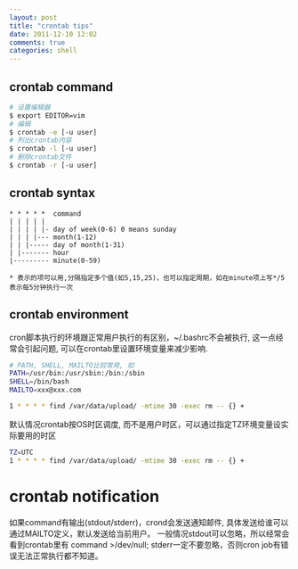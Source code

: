 ```yaml
---
layout: post
title: "crontab tips"
date: 2011-12-10 12:02
comments: true
categories: shell
---
```


## crontab command

```bash
# 设置编辑器
$ export EDITOR=vim
# 编辑
$ crontab -e [-u user]
# 列出crontab内容
$ crontab -l [-u user]
# 删除crontab文件
$ crontab -r [-u user]
```

## crontab syntax

```
* * * * *  command
| | | | |
| | | | |- day of week(0-6) 0 means sunday
| | | |--- month(1-12)
| | |----- day of month(1-31)
| |------- hour
|--------- minute(0-59)

* 表示的项可以用,分隔指定多个值(如5,15,25)，也可以指定周期，如在minute项上写*/5表示每5分钟执行一次
```

## crontab environment

cron脚本执行的环境跟正常用户执行的有区别，~/.bashrc不会被执行, 这一点经常会引起问题, 可以在crontab里设置环境变量来减少影响.

```bash
# PATH, SHELL, MAILTO比较常用, 如
PATH=/usr/bin:/usr/sbin:/bin:/sbin
SHELL=/bin/bash
MAILTO=xxx@xxx.com

1 * * * * find /var/data/upload/ -mtime 30 -exec rm -- {} +
```

默认情况crontab按OS时区调度, 而不是用户时区，可以通过指定TZ环境变量设实际要用的时区

```bash
TZ=UTC
1 * * * * find /var/data/upload/ -mtime 30 -exec rm -- {} +
```

# crontab notification

如果command有输出(stdout/stderr)，crond会发送通知邮件, 具体发送给谁可以通过MAILTO定义，默认发送给当前用户。
一般情况stdout可以忽略，所以经常会看到crontab里有 command >/dev/null; stderr一定不要忽略，否则cron job有错误无法正常执行都不知道。

